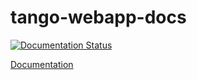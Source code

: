 # tango-webapp-docs

[![Documentation Status](https://readthedocs.org/projects/waltz-docs/badge/?version=latest)](https://waltz-docs.readthedocs.io/en/latest/?badge=latest)

[Documentation](https://waltz-docs.readthedocs.io/en/latest/?badge=latest)

